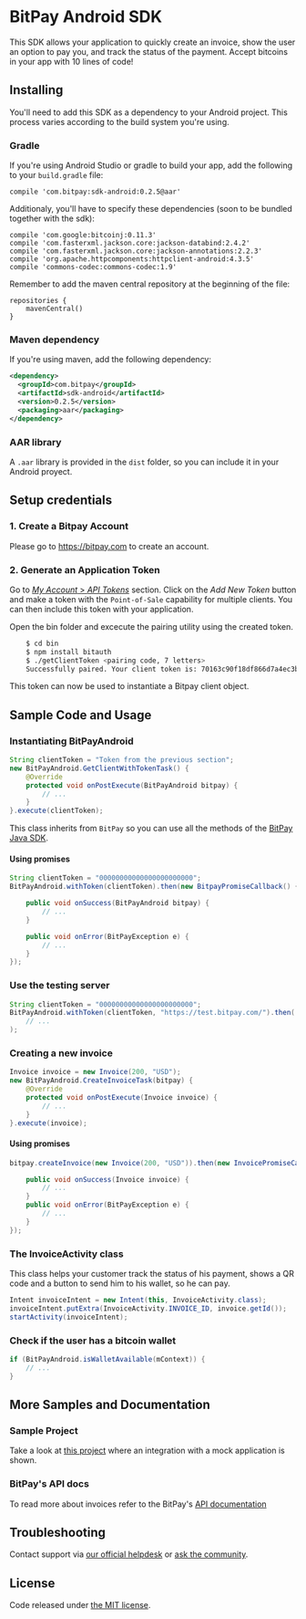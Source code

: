 # BitPay Android SDK

This SDK allows your application to quickly create an invoice, show the user an option to pay you,
and track the status of the payment. Accept bitcoins in your app with 10 lines of code!

## Installing

You'll need to add this SDK as a dependency to your Android project. This process varies according
to the build system you're using.

### Gradle

If you're using Android Studio or gradle to build your app, add the following
to your `build.gradle` file:

    compile 'com.bitpay:sdk-android:0.2.5@aar'

Additionaly, you'll have to specify these dependencies (soon to be bundled together with the sdk):

    compile 'com.google:bitcoinj:0.11.3'
    compile 'com.fasterxml.jackson.core:jackson-databind:2.4.2'
    compile 'com.fasterxml.jackson.core:jackson-annotations:2.2.3'
    compile 'org.apache.httpcomponents:httpclient-android:4.3.5'
    compile 'commons-codec:commons-codec:1.9'

Remember to add the maven central repository at the beginning of the file:

    repositories {
        mavenCentral()
    }


### Maven dependency

If you're using maven, add the following dependency:
```xml
<dependency>
  <groupId>com.bitpay</groupId>
  <artifactId>sdk-android</artifactId>
  <version>0.2.5</version>
  <packaging>aar</packaging>
</dependency>
```

### AAR library

A `.aar` library is provided in the `dist` folder, so you can include it in your Android proyect.

## Setup credentials

### 1. Create a Bitpay Account
Please go to https://bitpay.com to create an account.

### 2. Generate an Application Token

Go to [*My Account* > *API Tokens*](https://bitpay.com/api-tokens) section. Click on the _Add New Token_ button and make a token with the `Point-of-Sale` capability for multiple clients. You can then include this token with your application.

Open the bin folder and excecute the pairing utility using the created token.
```bash
    $ cd bin
    $ npm install bitauth
    $ ./getClientToken <pairing code, 7 letters>
    Successfully paired. Your client token is: 70163c90f18df866d7a4ec3b8f7215f0013e3f81749f6222938a1f4d9ce3e97e
```
This token can now be used to instantiate a Bitpay client object.

## Sample Code and Usage

### Instantiating BitPayAndroid
```java
String clientToken = "Token from the previous section";
new BitPayAndroid.GetClientWithTokenTask() {
    @Override
    protected void onPostExecute(BitPayAndroid bitpay) {
        // ...
    }
}.execute(clientToken);
```

This class inherits from `BitPay` so you can use all the methods of the [BitPay Java SDK](https://github.com/unChaz/BitPayJavaClient).

#### Using promises
```java
String clientToken = "00000000000000000000000";
BitPayAndroid.withToken(clientToken).then(new BitpayPromiseCallback() {

    public void onSuccess(BitPayAndroid bitpay) {
        // ...
    }

    public void onError(BitPayException e) {
        // ...
    }
});
```

### Use the testing server
```java
String clientToken = "00000000000000000000000";
BitPayAndroid.withToken(clientToken, "https://test.bitpay.com/").then(
    // ...
);
```

### Creating a new invoice
```java
Invoice invoice = new Invoice(200, "USD");
new BitPayAndroid.CreateInvoiceTask(bitpay) {
    @Override
    protected void onPostExecute(Invoice invoice) {
        // ...
    }
}.execute(invoice);
```

#### Using promises
```java
bitpay.createInvoice(new Invoice(200, "USD")).then(new InvoicePromiseCallback() {

    public void onSuccess(Invoice invoice) {
        // ...
    }
    public void onError(BitPayException e) {
        // ...
    }
});
```

### The InvoiceActivity class

This class helps your customer track the status of his payment, shows a QR
code and a button to send him to his wallet, so he can pay.
```java
Intent invoiceIntent = new Intent(this, InvoiceActivity.class);
invoiceIntent.putExtra(InvoiceActivity.INVOICE_ID, invoice.getId());
startActivity(invoiceIntent);
```

### Check if the user has a bitcoin wallet
```java
if (BitPayAndroid.isWalletAvailable(mContext)) {
    // ...
}
```

## More Samples and Documentation

### Sample Project
Take a look at [this project](https://github.com/bitpay/android-sdk-sample)
where an integration with a mock application is shown.

### BitPay's API docs
To read more about invoices refer to the BitPay's [API documentation](https://bitpay.com/api)


## Troubleshooting

Contact support via [our official helpdesk](https://support.bitpay.com) or [ask the community](https://bitpay.com/bitpay/android-sdk/issues).

## License

Code released under [the MIT license](https://github.com/bitpay/android-sdk/blob/master/LICENSE).
